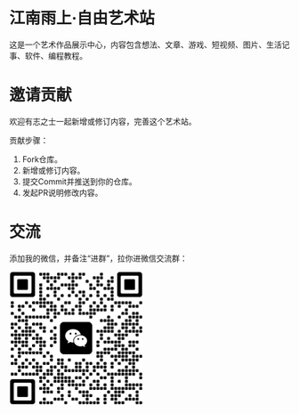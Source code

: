 # 江南雨上·自由艺术站

这是一个艺术作品展示中心，内容包含想法、文章、游戏、短视频、图片、生活记事、软件、编程教程。

# 邀请贡献

欢迎有志之士一起新增或修订内容，完善这个艺术站。

贡献步骤：

1. Fork仓库。
2. 新增或修订内容。
3. 提交Commit并推送到你的仓库。
4. 发起PR说明修改内容。

# 交流

添加我的微信，并备注“进群”，拉你进微信交流群：

<img src="arts/cdn/wechat_qrc.jpg" alt="微信二维码" style="width: 15rem;" />
